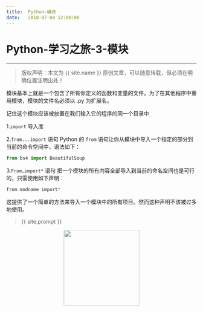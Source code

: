```yaml
---            
title:  Python-模块
date:   2018-07-04 12:00:00
---
```

# Python-学习之旅-3-模块

***
> 版权声明：本文为 {{ site.name }} 原创文章，可以随意转载，但必须在明确位置注明出处！

模块基本上就是一个包含了所有你定义的函数和变量的文件。为了在其他程序中重用模块，模块的文件名必须以 .py 为扩展名。

记住这个模块应该被放置在我们输入它的程序的同一个目录中

1.`import` 导入库

2.`from...import` 语句  Python 的 `from` 语句让你从模块中导入一个指定的部分到当前的命令空间中，语法如下：

```python  
from bs4 import BeautifulSoup
```

3.`From…import*` 语句  把一个模块的所有内容全部导入到当前的命名空间也是可行的，只需使用如下声明：    

```python
from modname import*
```

这提供了一个简单的方法来导入一个模块中的所有项目。然而这种声明不该被过多地使用。



> {{ site.prompt }}

<div  align="center">
<img src="https://rengui520.github.io/images/wechart.jpg" width = "200" height = "200"/>